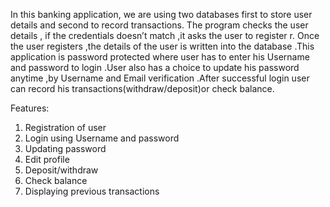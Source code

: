 In this banking application, we are using two databases first to store user details and second to record transactions. The program checks the user details , if the credentials 
doesn’t match ,it asks the user to register r. Once the user registers ,the details of the user is written into the database .This application is password protected where user
has to enter his Username and password to login .User also has a choice to update his password anytime ,by Username and Email verification .After successful login user can record
his transactions(withdraw/deposit)or check balance. 

Features:
1.	Registration of user
2.	Login using Username and password
3.	Updating password
4.	Edit profile
5.	Deposit/withdraw
6.	Check balance
7.	Displaying previous transactions
